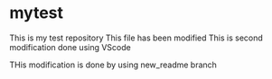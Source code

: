 # mytest
This is my test repository
This file has been modified
This is second modification done using VScode

THis modification is done by using  new_readme branch

